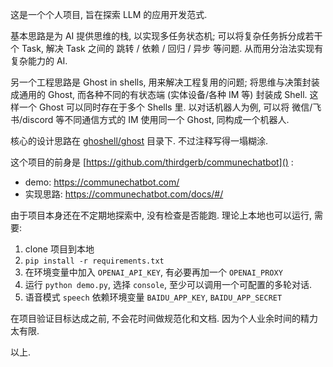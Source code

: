 这是一个个人项目, 旨在探索 LLM 的应用开发范式. 

基本思路是为 AI 提供思维的栈, 以实现多任务状态机; 可以将复杂任务拆分成若干个 Task, 解决 Task 之间的 跳转 / 依赖 / 回归 / 异步 等问题.
从而用分治法实现有复杂能力的 AI.

另一个工程思路是 Ghost in shells, 用来解决工程复用的问题; 
将思维与决策封装成通用的 Ghost, 而各种不同的有状态端 (实体设备/各种 IM 等) 封装成 Shell. 
这样一个 Ghost 可以同时存在于多个 Shells 里. 
以对话机器人为例, 可以将 微信/飞书/discord 等不同通信方式的 IM 使用同一个 Ghost, 同构成一个机器人.

核心的设计思路在 [ghoshell/ghost]() 目录下. 不过注释写得一塌糊涂.

这个项目的前身是 [https://github.com/thirdgerb/communechatbot]() :
* demo: https://communechatbot.com/
* 实现思路: https://communechatbot.com/docs/#/

由于项目本身还在不定期地探索中, 没有检查是否能跑. 理论上本地也可以运行, 需要: 
1. clone 项目到本地
2. `pip install -r requirements.txt`
3. 在环境变量中加入 `OPENAI_API_KEY`, 有必要再加一个 `OPENAI_PROXY`
4. 运行 `python demo.py`, 选择 `console`, 至少可以调用一个可配置的多轮对话. 
5. 语音模式 `speech` 依赖环境变量 `BAIDU_APP_KEY`, `BAIDU_APP_SECRET` 

在项目验证目标达成之前, 不会花时间做规范化和文档. 因为个人业余时间的精力太有限. 

以上. 
